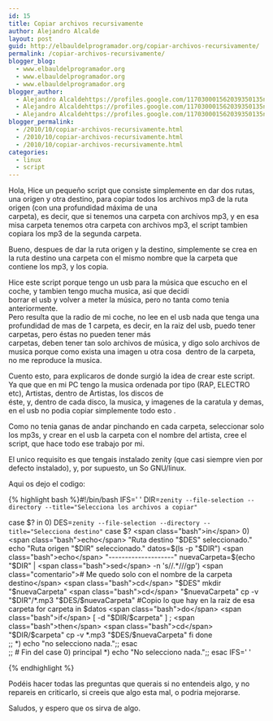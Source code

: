 ```yaml
---
id: 15
title: Copiar archivos recursivamente
author: Alejandro Alcalde
layout: post
guid: http://elbauldelprogramador.org/copiar-archivos-recursivamente/
permalink: /copiar-archivos-recursivamente/
blogger_blog:
  - www.elbauldelprogramador.org
  - www.elbauldelprogramador.org
  - www.elbauldelprogramador.org
blogger_author:
  - Alejandro Alcaldehttps://profiles.google.com/117030001562039350135noreply@blogger.com
  - Alejandro Alcaldehttps://profiles.google.com/117030001562039350135noreply@blogger.com
  - Alejandro Alcaldehttps://profiles.google.com/117030001562039350135noreply@blogger.com
blogger_permalink:
  - /2010/10/copiar-archivos-recursivamente.html
  - /2010/10/copiar-archivos-recursivamente.html
  - /2010/10/copiar-archivos-recursivamente.html
categories:
  - linux
  - script
---
```

Hola, Hice un pequeño script que consiste simplemente en dar dos rutas, una origen y otra destino, para copiar todos los archivos mp3 de la ruta origen (con una profundidad máxima de una  
carpeta), es decir, que si tenemos una carpeta con archivos mp3, y en esa misa carpeta tenemos otra carpeta con archivos mp3, el script tambien copiara los mp3 de la segunda carpeta.

Bueno, despues de dar la ruta origen y la destino, simplemente se crea en la ruta destino una carpeta con el mismo nombre que la carpeta que contiene los mp3, y los copia.

Hice este script porque tengo un usb para la música que escucho en el coche, y tambien tengo mucha musica, asi que decidi  
borrar el usb y volver a meter la música, pero no tanta como tenia anteriormente.  
Pero resulta que la radio de mi coche, no lee en el usb nada que tenga una profundidad de mas de 1 carpeta, es decir, en la raiz del usb, puedo tener carpetas, pero éstas no pueden tener más  
carpetas, deben tener tan solo archivos de música, y digo solo archivos de musica porque como exista una imagen u otra cosa&nbsp; dentro de la carpeta, no me reproduce la musica.

Cuento esto, para explicaros de donde surgió la idea de crear este script. Ya que que en mi PC tengo la musica ordenada por tipo (RAP, ELECTRO etc), Artistas, dentro de Artistas, los discos de  
éste, y, dentro de cada disco, la musica, y imagenes de la caratula y demas, en el usb no podia copiar simplemente todo esto .

Como no tenia ganas de andar pinchando en cada carpeta, seleccionar solo los mp3s, y crear en el usb la carpeta con el nombre del artista, cree el script, que hace todo ese trabajo por mi.

El unico requisito es que tengais instalado zenity (que casi siempre vien por defecto instalado), y, por supuesto, un So GNU/linux.

Aqui os dejo el codigo:

{% highlight bash %}<span class="path">#!/bin/bash</span>
<span class="bash">IFS</span>='
'
DIR=`zenity --file-selection --directory --title="Selecciona los archivos a copiar"`

<span class="bash">case</span> $? <span class="bash">in</span>
  0)
    DES=`zenity --file-selection --directory --title="Selecciona destino"`
    <span class="bash">case</span> $? <span class="bash">in</span>
    0)
      <span class="bash">echo</span> "Ruta destino "$DES" seleccionado."
      <span class="bash">echo</span> "Ruta origen "$DIR" seleccionado."
      datos=$(ls -p "$DIR")
      <span class="bash">echo</span> "--------------------"
      nuevaCarpeta=$(<span class="bash">echo</span> "$DIR" | <span class="bash">sed</span> -n 's//.*///gp') <span class="comentario"># Me quedo solo con el nombre de la carpeta destino</span>
      <span class="bash">cd</span> "$DES"
      mkdir "$nuevaCarpeta"
      <span class="bash">cd</span> "$nuevaCarpeta"
      cp -v "$DIR"/*.mp3 "$DES/$nuevaCarpeta" <span class="comentario">#Copio lo que hay en la raiz de esa carpeta</span>
      <span class="bash">for</span> carpeta <span class="bash">in</span> $datos
      <span class="bash">do</span>
        <span class="bash">if</span> [ -d "$DIR/$carpeta" ] ; <span class="bash">then</span>
          <span class="bash">cd</span> "$DIR/$carpeta"
          cp -v *.mp3 "$DES/$nuevaCarpeta"
        <span class="bash">fi</span>
      <span class="bash">done</span>              
      ;;
    *)
      <span class="bash">echo</span> "no selecciono nada.";;
      <span class="bash">esac</span>                                                      
    ;; <span class="comentario"># Fin del <span class="bash">case</span> 0) principal</span>
  *)
    <span class="bash">echo</span> "No selecciono nada.";;
    <span class="bash">esac</span>
<span class="bash">IFS</span>=' '

{% endhighlight %}

Podéis hacer todas las preguntas que querais si no entendeis algo, y no repareis en criticarlo, si creeis que algo esta mal, o podria mejorarse.

Saludos, y espero que os sirva de algo.

